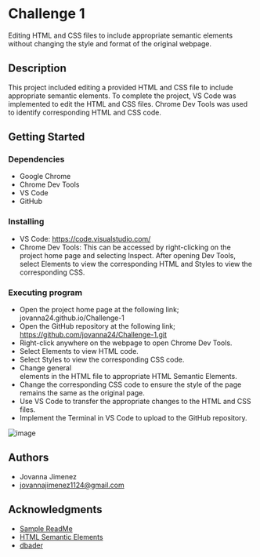 # Challenge 1

Editing HTML and CSS files to include appropriate semantic elements without changing the style and format of the original webpage. 

## Description

This project included editing a provided HTML and CSS file to include appropriate semantic elements. To complete the project, VS Code was implemented to edit the HTML and CSS files. Chrome Dev Tools was used to identify corresponding HTML and CSS code. 

## Getting Started

### Dependencies

* Google Chrome 
* Chrome Dev Tools
* VS Code 
* GitHub

### Installing

* VS Code: https://code.visualstudio.com/
* Chrome Dev Tools: This can be accessed by right-clicking on the project home page and selecting Inspect. After opening Dev Tools, select Elements to view the corresponding HTML and Styles to view the corresponding CSS.

### Executing program

* Open the project home page at the following link; jovanna24.github.io/Challenge-1
* Open the GitHub repository at the following link; https://github.com/jovanna24/Challenge-1.git
* Right-click anywhere on the webpage to open Chrome Dev Tools.
* Select Elements to view HTML code.
* Select Styles to view the corresponding CSS code.
* Change general <div> elements in the HTML file to appropriate HTML Semantic Elements.
* Change the corresponding CSS code to ensure the style of the page remains the same as the original page.
* Use VS Code to transfer the appropriate changes to the HTML and CSS files.
* Implement the Terminal in VS Code to upload to the GitHub repository.

![image](https://github.com/jovanna24/Challenge-1/assets/77941035/10e6911d-ca7a-41d4-8359-9f5a80dcfc47)


## Authors

* Jovanna Jimenez
* jovannajimenez1124@gmail.com


## Acknowledgments

* [Sample ReadMe](https://gist.github.com/DomPizzie/7a5ff55ffa9081f2de27c315f5018afc)
* [HTML Semantic Elements](https://www.w3schools.com/html/html5_semantic_elements.asp)
* [dbader](https://github.com/dbader/readme-template)
